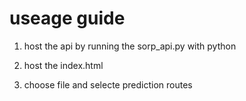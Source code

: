 # useage guide

1. host the api by running the sorp_api.py with python

2. host the index.html

3. choose file and selecte prediction routes
